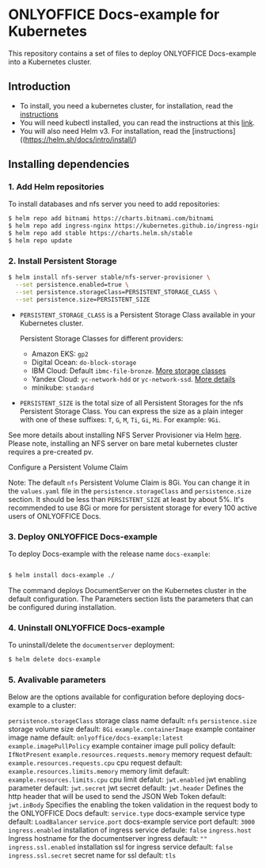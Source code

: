 # ONLYOFFICE Docs-example for Kubernetes

This repository contains a set of files to deploy ONLYOFFICE Docs-example into a Kubernetes cluster.

## Introduction

- To install, you need a kubernetes cluster, for installation, read the [instructions](https://kubernetes.io/docs/setup/) 
- You will need kubectl installed, you can read the instructions at this [link](https://kubernetes.io/docs/tasks/tools/).
- You will also need Helm v3. For installation, read the [instructions]((https://helm.sh/docs/intro/install/)

## Installing dependencies  

### 1. Add Helm repositories

To install databases and nfs server you need to add repositories:

```bash
$ helm repo add bitnami https://charts.bitnami.com/bitnami
$ helm repo add ingress-nginx https://kubernetes.github.io/ingress-nginx
$ helm repo add stable https://charts.helm.sh/stable
$ helm repo update
```
### 2. Install Persistent Storage

```bash
$ helm install nfs-server stable/nfs-server-provisioner \
  --set persistence.enabled=true \
  --set persistence.storageClass=PERSISTENT_STORAGE_CLASS \
  --set persistence.size=PERSISTENT_SIZE
```

- `PERSISTENT_STORAGE_CLASS` is a Persistent Storage Class available in your Kubernetes cluster.

  Persistent Storage Classes for different providers:
  - Amazon EKS: `gp2`
  - Digital Ocean: `do-block-storage`
  - IBM Cloud: Default `ibmc-file-bronze`. [More storage classes](https://cloud.ibm.com/docs/containers?topic=containers-file_storage)
  - Yandex Cloud: `yc-network-hdd` or `yc-network-ssd`. [More details](https://cloud.yandex.ru/docs/managed-kubernetes/operations/volumes/manage-storage-class)
  - minikube: `standard`

- `PERSISTENT_SIZE` is the total size of all Persistent Storages for the nfs Persistent Storage Class. You can express the size as a plain integer with one of these suffixes: `T`, `G`, `M`, `Ti`, `Gi`, `Mi`. For example: `9Gi`.

See more details about installing NFS Server Provisioner via Helm [here](https://github.com/helm/charts/tree/master/stable/nfs-server-provisioner#nfs-server-provisioner).
Please note, installing an NFS server on bare metal kubernetes cluster requires a pre-created pv.

Configure a Persistent Volume Claim

Note: The default `nfs` Persistent Volume Claim is 8Gi. You can change it in the `values.yaml` file in the `persistence.storageClass` and `persistence.size` section. It should be less than `PERSISTENT_SIZE` at least by about 5%. It's recommended to use 8Gi or more for persistent storage for every 100 active users of ONLYOFFICE Docs.

### 3. Deploy ONLYOFFICE Docs-example

To deploy Docs-example with the release name `docs-example`:

```bash

$ helm install docs-example ./
```

The command deploys DocumentServer on the Kubernetes cluster in the default configuration. The Parameters section lists the parameters that can be configured during installation.

### 4. Uninstall ONLYOFFICE Docs-example

To uninstall/delete the `documentserver` deployment:

```bash
$ helm delete docs-example

```

### 5. Avalivable parameters

Below are the options available for configuration before deploying docs-example to a cluster: 

`persistence.storageClass` storage class name default: `nfs`
`persistence.size` storage volume size default: `8Gi`
`example.containerImage` example container image name default: `onlyoffice/docs-example:latest`
`example.imagePullPolicy` example container image pull policy default: `IfNotPresent`
`example.resources.requests.memory` memory request default: 
`example.resources.requests.cpu` cpu request default: 
`example.resources.limits.memory` memory limit default: 
`example.resources.limits.cpu` cpu limit defalut: 
`jwt.enabled` jwt enabling parameter default:
`jwt.secret` jwt secret default: 
`jwt.header` Defines the http header that will be used to send the JSON Web Token default: 
`jwt.inBody` Specifies the enabling the token validation in the request body to the ONLYOFFICE Docs default: 
`service.type` docs-example service type default: `LoadBalancer`
`service.port` docs-example service port default: `3000`
`ingress.enabled` installation of ingress service defaule: `false`
`ingress.host` Ingress hostname for the documentserver ingress default:	`""`
`ingress.ssl.enabled` installation ssl for ingress service default: `false`
`ingress.ssl.secret` secret name for ssl default: `tls`

